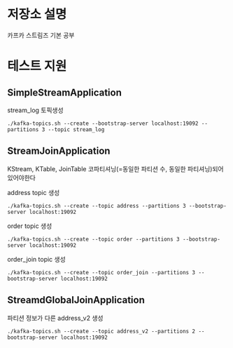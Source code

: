 # 저장소 설명
카프카 스트림즈 기본 공부

# 테스트 지원
## SimpleStreamApplication
stream_log 토픽생성
```
./kafka-topics.sh --create --bootstrap-server localhost:19092 --partitions 3 --topic stream_log
```

## StreamJoinApplication
KStream, KTable, JoinTable 코파티셔닝(=동일한 파티션 수, 동일한 파티셔닝)되어 있어야한다

address topic 생성
```
./kafka-topics.sh --create --topic address --partitions 3 --bootstrap-server localhost:19092
```

order topic 생성
```
./kafka-topics.sh --create --topic order --partitions 3 --bootstrap-server localhost:19092
```

order_join topic 생성
```
./kafka-topics.sh --create --topic order_join --partitions 3 --bootstrap-server localhost:19092
```

## StreamdGlobalJoinApplication
파티션 정보가 다른 address_v2 생성
```
./kafka-topics.sh --create --topic address_v2 --partitions 2 --bootstrap-server localhost:19092
```
